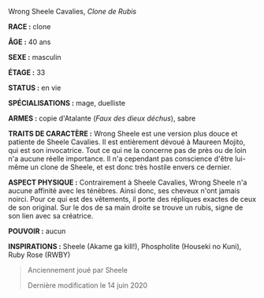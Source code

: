 Wrong Sheele Cavalies, *Clone de Rubis*

**RACE :** clone

**ÂGE :** 40 ans

**SEXE :** masculin

**ÉTAGE :** 33

**STATUS :** en vie

**SPÉCIALISATIONS :** mage, duelliste

**ARMES :** copie d'Atalante (*Faux des dieux déchus*), sabre

**TRAITS DE CARACTÈRE :** Wrong Sheele est une version plus douce et patiente de Sheele Cavalies. Il est entièrement dévoué à Maureen Mojito, qui est son invocatrice. Tout ce qui ne la concerne pas de près ou de loin n'a aucune réelle importance. Il n'a cependant pas conscience d'être lui-même un clone de Sheele, et est donc très hostile envers ce dernier.

**ASPECT PHYSIQUE :** Contrairement à Sheele Cavalies, Wrong Sheele n'a aucune affinité avec les ténèbres. Ainsi donc, ses cheveux n'ont jamais noirci. Pour ce qui est des vêtements, il porte des répliques exactes de ceux de son original. Sur le dos de sa main droite se trouve un rubis, signe de son lien avec sa créatrice.

**POUVOIR :** aucun

**INSPIRATIONS :** Sheele (Akame ga kill!), Phospholite (Houseki no Kuni), Ruby Rose (RWBY)

> Anciennement joué par Sheele
> 
> Dernière modification le 14 juin 2020
